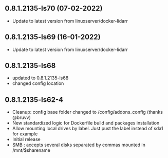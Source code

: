 
## 0.8.1.2135-ls70 (07-02-2022)
- Update to latest version from linuxserver/docker-lidarr
## 0.8.1.2135-ls69 (16-01-2022)

- Update to latest version from linuxserver/docker-lidarr

## 0.8.1.2135-ls68

- updated to 0.8.1.2135-ls68
- changed config location

## 0.8.1.2135-ls62-4

- Cleanup: config base folder changed to /config/addons_config (thanks @bruvv)
- New standardized logic for Dockerfile build and packages installation
- Allow mounting local drives by label. Just pust the label instead of sda1 for example
- Initial release
- SMB : accepts several disks separated by commas mounted in /mnt/$sharename
